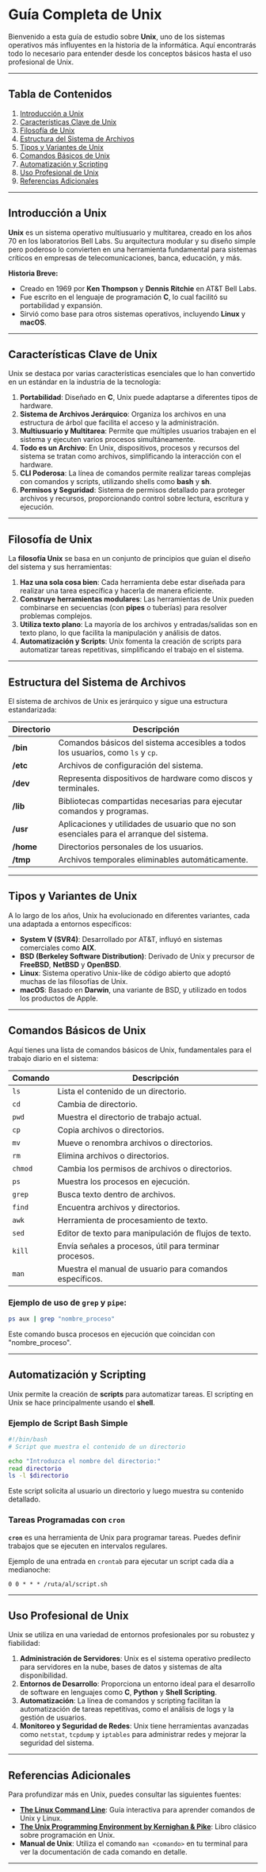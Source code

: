# Guía Completa de Unix

Bienvenido a esta guía de estudio sobre **Unix**, uno de los sistemas operativos más influyentes en la historia de la informática. Aquí encontrarás todo lo necesario para entender desde los conceptos básicos hasta el uso profesional de Unix.

---

## Tabla de Contenidos

1. [Introducción a Unix](#introducción-a-unix)
2. [Características Clave de Unix](#características-clave-de-unix)
3. [Filosofía de Unix](#filosofía-de-unix)
4. [Estructura del Sistema de Archivos](#estructura-del-sistema-de-archivos)
5. [Tipos y Variantes de Unix](#tipos-y-variantes-de-unix)
6. [Comandos Básicos de Unix](#comandos-básicos-de-unix)
7. [Automatización y Scripting](#automatización-y-scripting)
8. [Uso Profesional de Unix](#uso-profesional-de-unix)
9. [Referencias Adicionales](#referencias-adicionales)

---

## Introducción a Unix

**Unix** es un sistema operativo multiusuario y multitarea, creado en los años 70 en los laboratorios Bell Labs. Su arquitectura modular y su diseño simple pero poderoso lo convierten en una herramienta fundamental para sistemas críticos en empresas de telecomunicaciones, banca, educación, y más.

**Historia Breve:**
- Creado en 1969 por **Ken Thompson** y **Dennis Ritchie** en AT&T Bell Labs.
- Fue escrito en el lenguaje de programación **C**, lo cual facilitó su portabilidad y expansión.
- Sirvió como base para otros sistemas operativos, incluyendo **Linux** y **macOS**.

---

## Características Clave de Unix

Unix se destaca por varias características esenciales que lo han convertido en un estándar en la industria de la tecnología:

1. **Portabilidad**: Diseñado en **C**, Unix puede adaptarse a diferentes tipos de hardware.
2. **Sistema de Archivos Jerárquico**: Organiza los archivos en una estructura de árbol que facilita el acceso y la administración.
3. **Multiusuario y Multitarea**: Permite que múltiples usuarios trabajen en el sistema y ejecuten varios procesos simultáneamente.
4. **Todo es un Archivo**: En Unix, dispositivos, procesos y recursos del sistema se tratan como archivos, simplificando la interacción con el hardware.
5. **CLI Poderosa**: La línea de comandos permite realizar tareas complejas con comandos y scripts, utilizando shells como **bash** y **sh**.
6. **Permisos y Seguridad**: Sistema de permisos detallado para proteger archivos y recursos, proporcionando control sobre lectura, escritura y ejecución.

---

## Filosofía de Unix

La **filosofía Unix** se basa en un conjunto de principios que guían el diseño del sistema y sus herramientas:

1. **Haz una sola cosa bien**: Cada herramienta debe estar diseñada para realizar una tarea específica y hacerla de manera eficiente.
2. **Construye herramientas modulares**: Las herramientas de Unix pueden combinarse en secuencias (con **pipes** o tuberías) para resolver problemas complejos.
3. **Utiliza texto plano**: La mayoría de los archivos y entradas/salidas son en texto plano, lo que facilita la manipulación y análisis de datos.
4. **Automatización y Scripts**: Unix fomenta la creación de scripts para automatizar tareas repetitivas, simplificando el trabajo en el sistema.

---

## Estructura del Sistema de Archivos

El sistema de archivos de Unix es jerárquico y sigue una estructura estandarizada:

| Directorio | Descripción |
|------------|-------------|
| **/bin**   | Comandos básicos del sistema accesibles a todos los usuarios, como `ls` y `cp`. |
| **/etc**   | Archivos de configuración del sistema. |
| **/dev**   | Representa dispositivos de hardware como discos y terminales. |
| **/lib**   | Bibliotecas compartidas necesarias para ejecutar comandos y programas. |
| **/usr**   | Aplicaciones y utilidades de usuario que no son esenciales para el arranque del sistema. |
| **/home**  | Directorios personales de los usuarios. |
| **/tmp**   | Archivos temporales eliminables automáticamente. |

---

## Tipos y Variantes de Unix

A lo largo de los años, Unix ha evolucionado en diferentes variantes, cada una adaptada a entornos específicos:

- **System V (SVR4)**: Desarrollado por AT&T, influyó en sistemas comerciales como **AIX**.
- **BSD (Berkeley Software Distribution)**: Derivado de Unix y precursor de **FreeBSD**, **NetBSD** y **OpenBSD**.
- **Linux**: Sistema operativo Unix-like de código abierto que adoptó muchas de las filosofías de Unix.
- **macOS**: Basado en **Darwin**, una variante de BSD, y utilizado en todos los productos de Apple.

---

## Comandos Básicos de Unix

Aquí tienes una lista de comandos básicos de Unix, fundamentales para el trabajo diario en el sistema:

| Comando     | Descripción |
|-------------|-------------|
| `ls`        | Lista el contenido de un directorio. |
| `cd`        | Cambia de directorio. |
| `pwd`       | Muestra el directorio de trabajo actual. |
| `cp`        | Copia archivos o directorios. |
| `mv`        | Mueve o renombra archivos o directorios. |
| `rm`        | Elimina archivos o directorios. |
| `chmod`     | Cambia los permisos de archivos o directorios. |
| `ps`        | Muestra los procesos en ejecución. |
| `grep`      | Busca texto dentro de archivos. |
| `find`      | Encuentra archivos y directorios. |
| `awk`       | Herramienta de procesamiento de texto. |
| `sed`       | Editor de texto para manipulación de flujos de texto. |
| `kill`      | Envía señales a procesos, útil para terminar procesos. |
| `man`       | Muestra el manual de usuario para comandos específicos. |

### Ejemplo de uso de `grep` y `pipe`:

```bash
ps aux | grep "nombre_proceso"
```

Este comando busca procesos en ejecución que coincidan con "nombre_proceso".

---

## Automatización y Scripting

Unix permite la creación de **scripts** para automatizar tareas. El scripting en Unix se hace principalmente usando el **shell**.

### Ejemplo de Script Bash Simple

```bash
#!/bin/bash
# Script que muestra el contenido de un directorio

echo "Introduzca el nombre del directorio:"
read directorio
ls -l $directorio
```

Este script solicita al usuario un directorio y luego muestra su contenido detallado.

### Tareas Programadas con `cron`

**`cron`** es una herramienta de Unix para programar tareas. Puedes definir trabajos que se ejecuten en intervalos regulares.

Ejemplo de una entrada en `crontab` para ejecutar un script cada día a medianoche:

```plaintext
0 0 * * * /ruta/al/script.sh
```

---

## Uso Profesional de Unix

Unix se utiliza en una variedad de entornos profesionales por su robustez y fiabilidad:

1. **Administración de Servidores**: Unix es el sistema operativo predilecto para servidores en la nube, bases de datos y sistemas de alta disponibilidad.
2. **Entornos de Desarrollo**: Proporciona un entorno ideal para el desarrollo de software en lenguajes como **C**, **Python** y **Shell Scripting**.
3. **Automatización**: La línea de comandos y scripting facilitan la automatización de tareas repetitivas, como el análisis de logs y la gestión de usuarios.
4. **Monitoreo y Seguridad de Redes**: Unix tiene herramientas avanzadas como `netstat`, `tcpdump` y `iptables` para administrar redes y mejorar la seguridad del sistema.

---

## Referencias Adicionales

Para profundizar más en Unix, puedes consultar las siguientes fuentes:

- **[The Linux Command Line](https://linuxcommand.org/)**: Guía interactiva para aprender comandos de Unix y Linux.
- **[The Unix Programming Environment by Kernighan & Pike](https://www.amazon.com/Unix-Programming-Environment-Brian-Kernighan/dp/013937681X)**: Libro clásico sobre programación en Unix.
- **Manual de Unix**: Utiliza el comando `man <comando>` en tu terminal para ver la documentación de cada comando en detalle.

---
